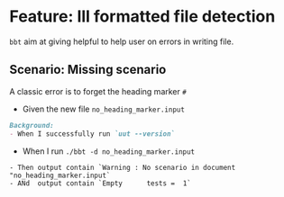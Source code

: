 # Feature: Ill formatted file detection

`bbt` aim at giving helpful to help user on errors in writing file.

## Scenario: Missing scenario

A classic error is to forget the heading marker `#` 

- Given the new file `no_heading_marker.input`
```md
Background: 
- When I successfully run `uut --version`
```

- When I run `./bbt -d no_heading_marker.input`
```
- Then output contain `Warning : No scenario in document "no_heading_marker.input`
- ANd  output contain `Empty      tests =  1`
```
